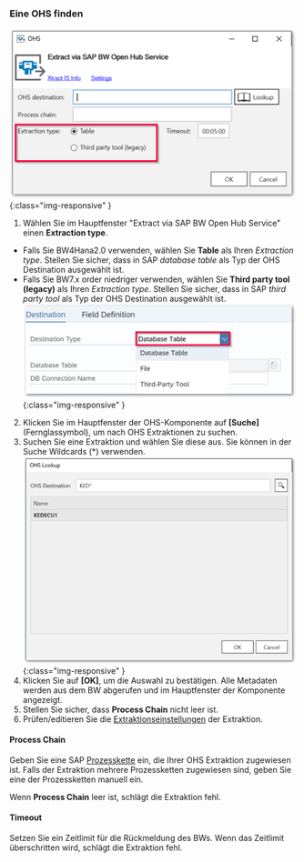 ### Eine OHS finden

![OHS-Look-Up](/img/content/xis/ohs-main-window-look-up.png){:class="img-responsive" }
1. Wählen Sie im Hauptfenster "Extract via SAP BW Open Hub Service" einen **Extraction type**. 
- Falls Sie BW4Hana2.0 verwenden, wählen Sie **Table** als Ihren *Extraction type*. Stellen Sie sicher, dass in SAP *database table* als Typ der OHS Destination ausgewählt ist. 
- Falls Sie BW7.x order niedriger verwenden, wählen Sie **Third party tool (legacy)** als Ihren *Extraction type*. Stellen Sie sicher, dass in SAP *third party tool* als Typ der OHS Destination ausgewählt ist. 
![OHS-Look-Up](/img/content/xis/ohs-sap-destinationtype.png){:class="img-responsive" }
2. Klicken Sie im Hauptfenster der OHS-Komponente auf **[Suche]** (Fernglassymbol), um nach OHS Extraktionen zu suchen.
3. Suchen Sie eine Extraktion und wählen Sie diese aus. Sie können in der Suche Wildcards (*) verwenden.
![OHS-Search-001](/img/content/xis/OHS-Search-001.png){:class="img-responsive" }
4. Klicken Sie auf **[OK]**, um die Auswahl zu bestätigen. Alle Metadaten werden aus dem BW abgerufen und im Hauptfenster der Komponente angezeigt.
5. Stellen Sie sicher, dass **Process Chain** nicht leer ist.
6. Prüfen/editieren Sie die [Extraktionseinstellungen](./settings) der Extraktion.

#### Process Chain
Geben Sie eine SAP [Prozesskette](http://saphelp.ucc.ovgu.de/NW750/EN/4a/2cf30c6ed91c62e10000000a42189c/frameset.htm) ein, die Ihrer OHS Extraktion zugewiesen ist. 
Falls der Extraktion mehrere Prozessketten zugewiesen sind, geben Sie eine der Prozessketten manuell ein.

Wenn **Process Chain** leer ist, schlägt die Extraktion fehl.

#### Timeout
Setzen Sie ein Zeitlimit für die Rückmeldung des BWs. Wenn das Zeitlimit überschritten wird, schlägt die Extraktion fehl.